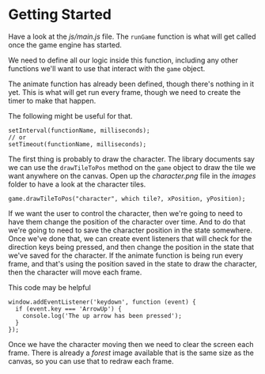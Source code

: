 # Getting Started

Have a look at the *js/main.js* file. The `runGame` function is what will get called once the game engine has started.

We need to define all our logic inside this function, including any other functions we'll want to use that interact with the `game` object.



The animate function has already been defined, though there's nothing in it yet. This is what will get run every frame, though we need to create the timer to make that happen.

The following might be useful for that.
```
setInterval(functionName, milliseconds);
// or
setTimeout(functionName, milliseconds);
```



The first thing is probably to draw the character. The library documents say we can use the `drawTileToPos` method on the `game` object to draw the tile we want anywhere on the canvas. Open up the *character.png* file in the *images* folder to have a look at the character tiles.

```
game.drawTileToPos("character", which tile?, xPosition, yPosition);
```



If we want the user to control the character, then we're going to need to have them change the position of the character over time. And to do that we're going to need to save the character position in the state somewhere.
Once we've done that, we can create event listeners that will check for the direction keys being pressed, and then change the position in the state that we've saved for the character.
If the animate function is being run every frame, and that's using the position saved in the state to draw the character, then the character will move each frame.

This code may be helpful
```
window.addEventListener('keydown', function (event) {
  if (event.key === 'ArrowUp') {
    console.log('The up arrow has been pressed');
  }
});
```


Once we have the character moving then we need to clear the screen each frame. There is already a *forest* image available that is the same size as the canvas, so you can use that to redraw each frame.

